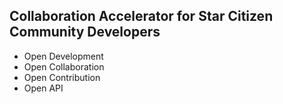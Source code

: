 
## Collaboration Accelerator for Star Citizen Community Developers

- Open Development
- Open Collaboration
- Open Contribution
- Open API